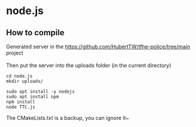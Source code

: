 # node.js
## How to compile
Generated server in the https://github.com/HubertTW/tfhe-police/tree/main project<br />  
Then put the server into the uploads folder (in the current directory)
```
cd node.js
mkdir uploads/
```
```
sudo apt install -y nodejs
sudo apt install npm
npm install
node TTC.js
```
The CMakeLists.txt is a backup, you can ignore it~

